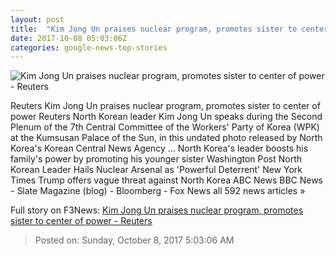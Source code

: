 ```yaml
---
layout: post
title:  "Kim Jong Un praises nuclear program, promotes sister to center of power - Reuters"
date: 2017-10-08 05:03:06Z
categories: google-news-top-stories
---
```


![Kim Jong Un praises nuclear program, promotes sister to center of power - Reuters](https://s4.reutersmedia.net/resources/r/?m=02&d=20171008&t=2&i=1204596417&w=&fh=545px&fw=&ll=&pl=&sq=&r=LYNXMPED9702Z)

Reuters Kim Jong Un praises nuclear program, promotes sister to center of power Reuters North Korean leader Kim Jong Un speaks during the Second Plenum of the 7th Central Committee of the Workers' Party of Korea (WPK) at the Kumsusan Palace of the Sun, in this undated photo released by North Korea's Korean Central News Agency ... North Korea's leader boosts his family's power by promoting his younger sister Washington Post North Korean Leader Hails Nuclear Arsenal as 'Powerful Deterrent' New York Times Trump offers vague threat against North Korea ABC News BBC News - Slate Magazine (blog) - Bloomberg - Fox News all 592 news articles »


Full story on F3News: [Kim Jong Un praises nuclear program, promotes sister to center of power - Reuters](http://www.f3nws.com/n/Wj4zQ)

> Posted on: Sunday, October 8, 2017 5:03:06 AM
